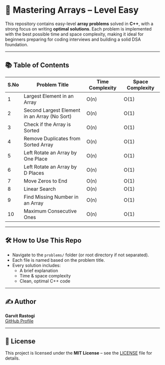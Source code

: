 # 📘 Mastering Arrays – Level Easy

This repository contains easy-level **array problems** solved in **C++**, with a strong focus on writing **optimal solutions**. Each problem is implemented with the best possible time and space complexity, making it ideal for beginners preparing for coding interviews and building a solid DSA foundation.

---

## 📚 Table of Contents

| S.No | Problem Title                                      | Time Complexity | Space Complexity |
|------|----------------------------------------------------|-----------------|------------------|
| 1    | Largest Element in an Array                        | O(n)            | O(1)             |
| 2    | Second Largest Element in an Array (No Sort)       | O(n)            | O(1)             |
| 3    | Check if the Array is Sorted                       | O(n)            | O(1)             |
| 4    | Remove Duplicates from Sorted Array                | O(n)            | O(1)             |
| 5    | Left Rotate an Array by One Place                  | O(n)            | O(1)             |
| 6    | Left Rotate an Array by D Places                   | O(n)            | O(1)             |
| 7    | Move Zeros to End                                  | O(n)            | O(1)             |
| 8    | Linear Search                                      | O(n)            | O(1)             |
| 9    | Find Missing Number in an Array                    | O(n)            | O(1)             |
| 10   | Maximum Consecutive Ones                           | O(n)            | O(1)             |

---

## 🛠 How to Use This Repo

- Navigate to the `problems/` folder (or root directory if not separated).
- Each file is named based on the problem title.
- Every solution includes:
  - A brief explanation
  - Time & space complexity
  - Clean, optimal C++ code

---

## ✍️ Author

**Garvit Rastogi**  
[GitHub Profile](https://github.com/garvitrastogi20)

---

## 📜 License

This project is licensed under the **MIT License** – see the [LICENSE](./LICENSE) file for details.

